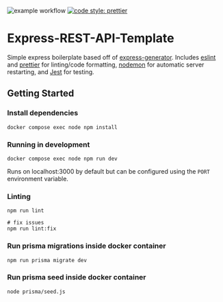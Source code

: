 ![example workflow](https://github.com/rzgry/Express-REST-API-Template/actions/workflows/node.js.yml/badge.svg)
[![code style: prettier](https://img.shields.io/badge/code_style-prettier-ff69b4.svg)](https://github.com/prettier/prettier)

# Express-REST-API-Template

Simple express boilerplate based off of [express-generator](https://expressjs.com/en/starter/generator.html). Includes [eslint](https://eslint.org) and [prettier](https://prettier.io) for linting/code formatting, [nodemon](https://github.com/remy/nodemon) for automatic server restarting, and [Jest](https://jestjs.io) for testing.

## Getting Started

### Install dependencies

```
docker compose exec node npm install
```

### Running in development

```
docker compose exec node npm run dev
```


Runs on localhost:3000 by default but can be configured using the `PORT` environment variable.

### Linting
```
npm run lint

# fix issues
npm run lint:fix
```

### Run prisma migrations inside docker container
```
npm run prisma migrate dev
```

### Run prisma seed inside docker container
```
node prisma/seed.js
```